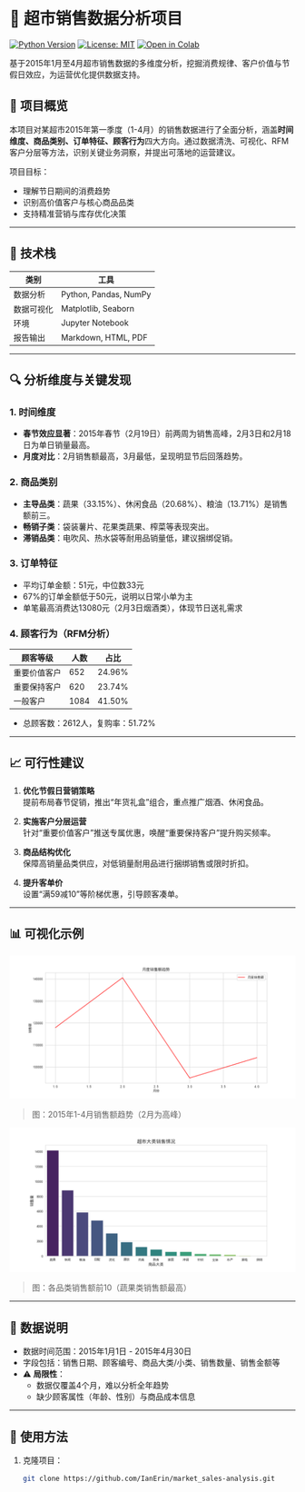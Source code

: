 # 🏬 超市销售数据分析项目

[![Python Version](https://img.shields.io/badge/python-3.8%2B-blue)](https://www.python.org/)
[![License: MIT](https://img.shields.io/badge/License-MIT-yellow.svg)](https://opensource.org/licenses/MIT)
[![Open in Colab](https://colab.research.google.com/assets/colab-badge.svg)](https://colab.research.google.com/github/IanErin/market_sales-analysis/)

基于2015年1月至4月超市销售数据的多维度分析，挖掘消费规律、客户价值与节假日效应，为运营优化提供数据支持。

## 📌 项目概览

本项目对某超市2015年第一季度（1-4月）的销售数据进行了全面分析，涵盖**时间维度、商品类别、订单特征、顾客行为**四大方向。通过数据清洗、可视化、RFM客户分层等方法，识别关键业务洞察，并提出可落地的运营建议。

项目目标：
- 理解节日期间的消费趋势
- 识别高价值客户与核心商品品类
- 支持精准营销与库存优化决策

---

## 🧰 技术栈

| 类别 | 工具 |
|------|------|
| 数据分析 | Python, Pandas, NumPy |
| 数据可视化 | Matplotlib, Seaborn |
| 环境 | Jupyter Notebook |
| 报告输出 | Markdown, HTML, PDF |

---

## 🔍 分析维度与关键发现

### 1. 时间维度
- **春节效应显著**：2015年春节（2月19日）前两周为销售高峰，2月3日和2月18日为单日销量最高。
- **月度对比**：2月销售额最高，3月最低，呈现明显节后回落趋势。

### 2. 商品类别
- **主导品类**：蔬果（33.15%）、休闲食品（20.68%）、粮油（13.71%）是销售额前三。
- **畅销子类**：袋装薯片、花果类蔬果、榨菜等表现突出。
- **滞销品类**：电吹风、热水袋等耐用品销量低，建议捆绑促销。

### 3. 订单特征
- 平均订单金额：51元，中位数33元
- 67%的订单金额低于50元，说明以日常小单为主
- 单笔最高消费达13080元（2月3日烟酒类），体现节日送礼需求

### 4. 顾客行为（RFM分析）
| 顾客等级 | 人数 | 占比 |
|----------|------|------|
| 重要价值客户 | 652 | 24.96% |
| 重要保持客户 | 620 | 23.74% |
| 一般客户 | 1084 | 41.50% |
- 总顾客数：2612人，复购率：51.72%

---

## 📈 可行性建议

1. **优化节假日营销策略**  
   提前布局春节促销，推出“年货礼盒”组合，重点推广烟酒、休闲食品。

2. **实施客户分层运营**  
   针对“重要价值客户”推送专属优惠，唤醒“重要保持客户”提升购买频率。

3. **商品结构优化**  
   保障高销量品类供应，对低销量耐用品进行捆绑销售或限时折扣。

4. **提升客单价**  
   设置“满59减10”等阶梯优惠，引导顾客凑单。

---

## 📊 可视化示例

![销售额月度趋势](output/charts/monthly_sales.png)
> 图：2015年1-4月销售额趋势（2月为高峰）

![品类销售额占比](output/charts/category_bar.png)
> 图：各品类销售额前10（蔬果类销售额最高）

---

## 📎 数据说明

- 数据时间范围：2015年1月1日 - 2015年4月30日
- 字段包括：销售日期、顾客编号、商品大类/小类、销售数量、销售金额等
- ⚠️ **局限性**：
  - 数据仅覆盖4个月，难以分析全年趋势
  - 缺少顾客属性（年龄、性别）与商品成本信息

---

## 🚀 使用方法

1. 克隆项目：
   ```bash
   git clone https://github.com/IanErin/market_sales-analysis.git
